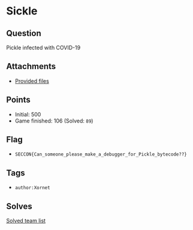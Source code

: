 # Sickle
## Question
Pickle infected with COVID-19


## Attachments
- [Provided files](files/)

## Points
- Initial: 500
- Game finished: 106 (Solved: `89`)

## Flag
- `SECCON{Can_someone_please_make_a_debugger_for_Pickle_bytecode??}`

## Tags
- `author:Xornet`

## Solves
[Solved team list](./solves.md)